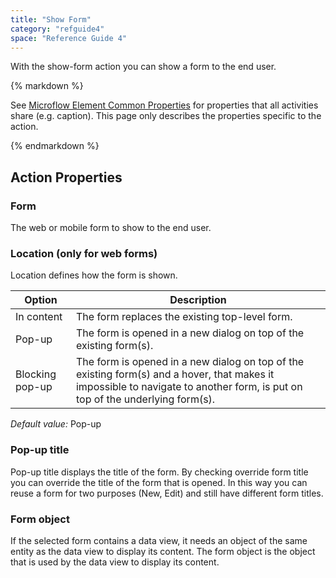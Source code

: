 ```yaml
---
title: "Show Form"
category: "refguide4"
space: "Reference Guide 4"
---
```

With the show-form action you can show a form to the end user.

<div class="alert alert-info">{% markdown %}

See [Microflow Element Common Properties](microflow-element-common-properties) for properties that all activities share (e.g. caption). This page only describes the properties specific to the action.

{% endmarkdown %}</div>

## Action Properties

### Form

The web or mobile form to show to the end user.

### Location (only for web forms)

Location defines how the form is shown.

| Option | Description |
| --- | --- |
| In content | The form replaces the existing top-level form. |
| Pop-up | The form is opened in a new dialog on top of the existing form(s). |
| Blocking pop-up | The form is opened in a new dialog on top of the existing form(s) and a hover, that makes it impossible to navigate to another form, is put on top of the underlying form(s). |

_Default value:_ Pop-up

### Pop-up title

Pop-up title displays the title of the form. By checking override form title you can override the title of the form that is opened. In this way you can reuse a form for two purposes (New, Edit) and still have different form titles.

### Form object

If the selected form contains a data view, it needs an object of the same entity as the data view to display its content. The form object is the object that is used by the data view to display its content.
